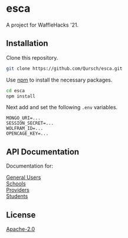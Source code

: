 # esca
A project for WaffleHacks '21.


## Installation

Clone this repository.

```bash
git clone https://github.com/Qursch/esca.git
```

Use [npm](https://www.npmjs.com/) to install the necessary packages.

```bash
cd esca
npm install
```

Next add and set the following `.env` variables.

```
MONGO_URI=...
SESSION_SECRET=...
WOLFRAM_ID=...
OPENCAGE_KEY=...
```

## API Documentation

Documentation for:

[General Users](documentation/users.md)<br />
[Schools](documentation/schools.md)<br />
[Providers](documentation/providers.md)<br />
[Students](documentation/students.md)<br />

## License
[Apache-2.0](https://choosealicense.com/licenses/apache-2.0/)
